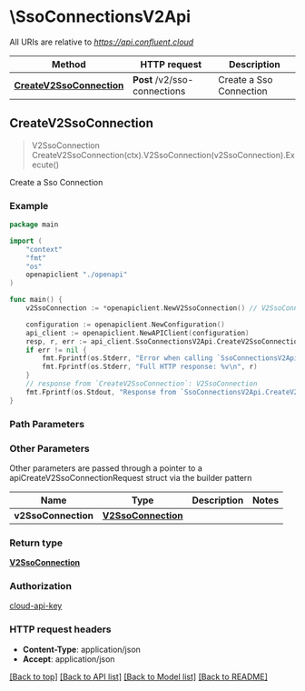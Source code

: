 # \SsoConnectionsV2Api

All URIs are relative to *https://api.confluent.cloud*

Method | HTTP request | Description
------------- | ------------- | -------------
[**CreateV2SsoConnection**](SsoConnectionsV2Api.md#CreateV2SsoConnection) | **Post** /v2/sso-connections | Create a Sso Connection



## CreateV2SsoConnection

> V2SsoConnection CreateV2SsoConnection(ctx).V2SsoConnection(v2SsoConnection).Execute()

Create a Sso Connection



### Example

```go
package main

import (
    "context"
    "fmt"
    "os"
    openapiclient "./openapi"
)

func main() {
    v2SsoConnection := *openapiclient.NewV2SsoConnection() // V2SsoConnection |  (optional)

    configuration := openapiclient.NewConfiguration()
    api_client := openapiclient.NewAPIClient(configuration)
    resp, r, err := api_client.SsoConnectionsV2Api.CreateV2SsoConnection(context.Background()).V2SsoConnection(v2SsoConnection).Execute()
    if err != nil {
        fmt.Fprintf(os.Stderr, "Error when calling `SsoConnectionsV2Api.CreateV2SsoConnection``: %v\n", err)
        fmt.Fprintf(os.Stderr, "Full HTTP response: %v\n", r)
    }
    // response from `CreateV2SsoConnection`: V2SsoConnection
    fmt.Fprintf(os.Stdout, "Response from `SsoConnectionsV2Api.CreateV2SsoConnection`: %v\n", resp)
}
```

### Path Parameters



### Other Parameters

Other parameters are passed through a pointer to a apiCreateV2SsoConnectionRequest struct via the builder pattern


Name | Type | Description  | Notes
------------- | ------------- | ------------- | -------------
 **v2SsoConnection** | [**V2SsoConnection**](V2SsoConnection.md) |  | 

### Return type

[**V2SsoConnection**](v2.SsoConnection.md)

### Authorization

[cloud-api-key](../README.md#cloud-api-key)

### HTTP request headers

- **Content-Type**: application/json
- **Accept**: application/json

[[Back to top]](#) [[Back to API list]](../README.md#documentation-for-api-endpoints)
[[Back to Model list]](../README.md#documentation-for-models)
[[Back to README]](../README.md)

